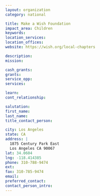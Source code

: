 ```yaml
---
layout: organization
category: national

title: Make a Wish Foundation
impact_area: Children
keywords: 
location_services: 
location_offices: 
website: https://wish.org/local-chapters

description: 
mission: 

cash_grants: 
grants: 
service_opp: 
services: 

learn: 
cont_relationship: 

salutation: 
first_name: 
last_name: 
title_contact_person: 

city: Los Angeles
state: CA
address: |
  1875 Century Park East  
  Los Angeles CA 90067
lat: 34.0604
lng: -118.414385
phone: 310-788-9474
ext: 
fax: 310-785-9474
email: 
preferred_contact: 
contact_person_intro: 
---
```

